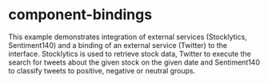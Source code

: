 component-bindings
==================

This example demonstrates integration of external services (Stocklytics, Sentiment140) and a binding of an external service (Twitter) to the interface. Stocklytics is used to retrieve stock data, Twitter to execute the search for tweets about the given stock on the given date and Sentiment140 to classify tweets to positive, negative or neutral groups.
